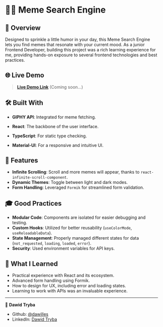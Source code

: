 # 🕵️‍♂️ Meme Search Engine

## 🌟 Overview

Designed to sprinkle a little humor in your day, this Meme Search Engine lets you find memes that resonate with your current mood. As a junior Frontend Developer, building this project was a rich learning experience for me, providing hands-on exposure to several frontend technologies and best practices.

## 🌐 Live Demo

> **[Live Demo Link](#)** (Coming soon...)

## 🛠 Built With

- **GIPHY API**: Integrated for meme fetching. 

- **React**: The backbone of the user interface.
- **TypeScript**: For static type checking.
- **Material-UI**: For a responsive and intuitive UI.

## 🌈 Features

- **Infinite Scrolling**: Scroll and more memes will appear, thanks to `react-infinite-scroll-component`.
- **Dynamic Themes**: Toggle between light and dark modes.
- **Form Handling**: Leveraged `Formik` for streamlined form validation.

## 🎓 Good Practices

- **Modular Code**: Components are isolated for easier debugging and testing.
- **Custom Hooks**: Utilized for better reusability (`useColorMode`, `useReloadableData`).
- **State Management**: Properly managed different states for data (`not_requested`, `loading`, `loaded`, `error`).
- **Security**: Used environment variables for API keys.

## 🎯 What I Learned

- Practical experience with React and its ecosystem.
- Advanced form handling using Formik.
- How to design for UX, including error and loading states.
- Learning to work with APIs was an invaluable experience.

---

👤 **Dawid Tryba**

- Github: [@dawilles](https://github.com/Dawilles)
- LinkedIn: [Dawid Tryba](https://www.linkedin.com/in/dawid-tryba/)